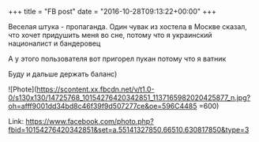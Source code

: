+++
title = "FB post"
date = "2016-10-28T09:13:22+00:00"
+++

Веселая штука - пропаганда. Один чувак из хостела в Москве сказал, что хочет придушить меня во сне, потому что я украинский националист и бандеровец

А у этого пользователя вот пригорел пукан потому что я ватник

Буду и дальше держать баланс)

![Phote](https://scontent.xx.fbcdn.net/v/t1.0-0/s130x130/14725768_10154276420342851_1137165982020425877_n.jpg?oh=afff9001dd34bd8c46f39f9d507277ce&oe=596C4485 =600)


Link: https://www.facebook.com/photo.php?fbid=10154276420342851&set=a.55141327850.66510.630817850&type=3

